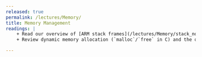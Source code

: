 ```yaml
---
released: true
permalink: /lectures/Memory/
title: Memory Management
readings: |
    + Read our overview of [ARM stack frames](/lectures/Memory/stack_notes)
    + Review dynamic memory allocation (`malloc`/`free` in C) and the operation of the heap (K&R 5.6-5.9 or Essential C Section 6). Consider the comparison/contrast between stack and heap allocation and use cases for each.

---
```




